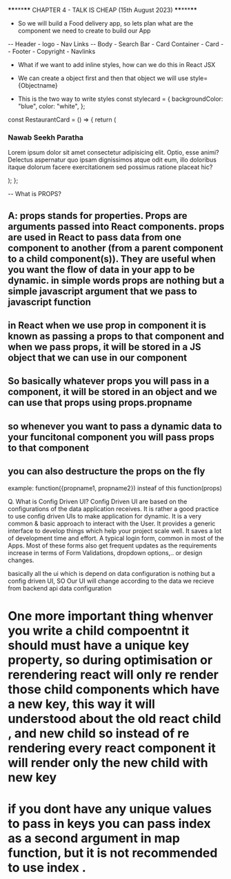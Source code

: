 **\*\***\*\*\***\*\*** CHAPTER 4 - TALK IS CHEAP (15th August 2023) **\*\***\*\*\***\*\***

- So we will build a Food delivery app, so lets plan what are the component we need to create to build our App

-- Header - logo - Nav Links
-- Body - Search Bar - Card Container - Card
-- Footer - Copyright - Navlinks

- What if we want to add inline styles, how can we do this in React JSX

- We can create a object first and then that object we will use style={Objectname}

- This is the two way to write styles
  const stylecard = {
  backgroundColor: "blue",
  color: "white",
  };

const RestaurantCard = () => {
return (

<div className="res-card" style={stylecard}>
<h3>Nawab Seekh Paratha</h3>
<p style={{ color: "red" }}>
Lorem ipsum dolor sit amet consectetur adipisicing elit. Optio, esse
animi? Delectus aspernatur quo ipsam dignissimos atque odit eum, illo
doloribus itaque dolorum facere exercitationem sed possimus ratione
placeat hic?
</p>
</div>
);
};

-- What is PROPS?

## A: props stands for properties. Props are arguments passed into React components. props are used in React to pass data from one component to another (from a parent component to a child component(s)). They are useful when you want the flow of data in your app to be dynamic. in simple words props are nothing but a simple javascript argument that we pass to javascript function

## in React when we use prop in component it is known as passing a props to that component and when we pass props, it will be stored in a JS object that we can use in our component

## So basically whatever props you will pass in a component, it will be stored in an object and we can use that props using props.propname

## so whenever you want to pass a dynamic data to your funcitonal component you will pass props to that component

## you can also destructure the props on the fly

example: function({propname1, propname2}) insteaf of this function(props)

Q. What is Config Driven UI?
Config Driven UI are based on the configurations of the data application receives. It is rather a good practice to use config driven UIs to make application for dynamic. It is a very common & basic approach to interact with the User. It provides a generic interface to develop things which help your project scale well. It saves a lot of development time and effort. A typical login form, common in most of the Apps. Most of these forms also get frequent updates as the requirements increase in terms of Form Validations, dropdown options,.. or design changes.

basically all the ui which is depend on data configuration is nothing but a config driven UI, SO Our UI will change according to the data we recieve from backend api data configuration

# One more important thing whenver you write a child compoentnt it should must have a unique key property, so during optimisation or rerendering react will only re render those child components which have a new key, this way it will understood about the old react child , and new child so instead of re rendering every react component it will render only the new child with new key

# if you dont have any unique values to pass in keys you can pass index as a second argument in map function, but it is not recommended to use index .
